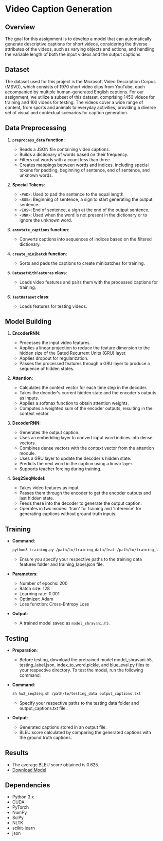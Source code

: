 # Video Caption Generation

## Overview

The goal for this assignment is to develop a model that can automatically generate descriptive captions for short videos, considering the diverse attributes of the videos, such as varying objects and actions, and handling the variable length of both the input videos and the output captions.

## Dataset

The dataset used for this project is the Microsoft Video Description Corpus (MSVD), which consists of 1970 short video clips from YouTube, each accompanied by multiple human-generated English captions. For our assignment, we utilize a subset of this dataset, comprising 1450 videos for training and 100 videos for testing. The videos cover a wide range of content, from sports and animals to everyday activities, providing a diverse set of visual and contextual scenarios for caption generation.

## Data Preprocessing

1. **`preprocess_data` function**:
    - Reads a JSON file containing video captions.
    - Builds a dictionary of words based on their frequency.
    - Filters out words with a count less than three.
    - Creates mappings between words and indices, including special tokens for padding, beginning of sentence, end of sentence, and unknown words.

2. **Special Tokens**:
    - `<PAD>`: Used to pad the sentence to the equal length.
    - `<BOS>`: Beginning of sentence, a sign to start generating the output sentence.
    - `<EOS>`: End of sentence, a sign at the end of the output sentence.
    - `<UNK>`: Used when the word is not present in the dictionary or to ignore the unknown word.

3. **`annotate_captions` function**:
    - Converts captions into sequences of indices based on the filtered dictionary.

4. **`create_minibatch` function**:
    - Sorts and pads the captions to create minibatches for training.

5. **`DatasetWithFeatures` class**:
    - Loads video features and pairs them with the processed captions for training.

6. **`TestDataset` class**:
    - Loads features for testing videos.

## Model Building

1. **EncoderRNN**:
    - Processes the input video features.
    - Applies a linear projection to reduce the feature dimension to the hidden size of the Gated Recurrent Units (GRU) layer.
    - Applies dropout for regularization.
    - Passes the processed features through a GRU layer to produce a sequence of hidden states.

2. **Attention**:
    - Calculates the context vector for each time step in the decoder.
    - Takes the decoder's current hidden state and the encoder's outputs as inputs.
    - Applies a softmax function to obtain attention weights.
    - Computes a weighted sum of the encoder outputs, resulting in the context vector.

3. **DecoderRNN**:
    - Generates the output caption.
    - Uses an embedding layer to convert input word indices into dense vectors.
    - Combines dense vectors with the context vector from the attention module.
    - Uses a GRU layer to update the decoder's hidden state.
    - Predicts the next word in the caption using a linear layer.
    - Supports teacher forcing during training.

4. **Seq2SeqModel**:
    - Takes video features as input.
    - Passes them through the encoder to get the encoder outputs and last hidden state.
    - Feeds these into the decoder to generate the output caption.
    - Operates in two modes: 'train' for training and 'inference' for generating captions without ground truth inputs.

## Training

- **Command**:
    ```bash
    python3 training.py /path/to/training_data/feat /path/to/training_label.json
    ```
    - Ensure you specify your respective paths to the training data features folder and training_label.json file.

- **Parameters**:
    - Number of epochs: 200
    - Batch size: 128
    - Learning rate: 0.001
    - Optimizer: Adam
    - Loss function: Cross-Entropy Loss

- **Output**:
    - A trained model saved as `model_shravani.h5`.

## Testing

- **Preparation**:
    - Before testing, download the pretrained model model_shravani.h5, testing_label.json, index_to_word.pickle, and blue_eval.py files to your respective directory. To test the model, run the following command:

- **Command**:
    ```bash
    sh hw2_seq2seq.sh /path/to/testing_data output_captions.txt
    ```
    - Specify your respective paths to the testing data folder and output_captions.txt file.

- **Output**:
    - Generated captions stored in an output file.
    - BLEU score calculated by comparing the generated captions with the ground truth captions.

## Results

- The average BLEU score obtained is 0.625.
- [Download Model](https://drive.google.com/file/d/19dvvQgTKG4UelaMULE6lmvMWQ06yPlLJ/view?usp=sharing)

## Dependencies

- Python 3.x
- CUDA
- PyTorch
- NumPy
- SciPy
- NLTK
- scikit-learn
- json
